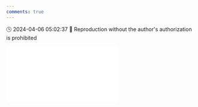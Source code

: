```yaml
---
comments: true
---
```


🕓 2024-04-06 05:02:37 🚫 Reproduction without the author's authorization is prohibited

<div class="video-container">
<iframe src="//player.bilibili.com/player.html?isOutside=true&aid=1502620415&bvid=BV1uD421W7eh&cid=1495346404&p=1&high_quality=1" scrolling="no" border="0" frameborder="no" framespacing="0" allowfullscreen="true"></iframe>
</div>
